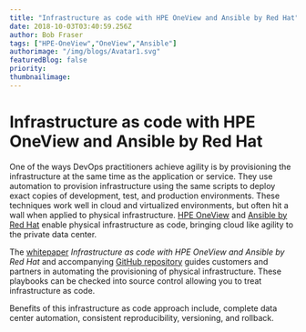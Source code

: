 ```yaml
---
title: "Infrastructure as code with HPE OneView and Ansible by Red Hat"
date: 2018-10-03T03:40:59.256Z
author: Bob Fraser 
tags: ["HPE-OneView","OneView","Ansible"]
authorimage: "/img/blogs/Avatar1.svg"
featuredBlog: false
priority:
thumbnailimage:
---
```

# Infrastructure as code with HPE OneView and Ansible by Red Hat

One of the ways DevOps practitioners achieve agility is by provisioning the infrastructure at the same time as the application or service. They use automation to provision infrastructure using the same scripts to deploy exact copies of development, test, and production environments. These techniques work well in cloud and virtualized environments, but often hit a wall when applied to physical infrastructure.
[HPE OneView](https://hpe.com/info/oneview) and [Ansible by Red Hat](https://www.ansible.com/) enable physical infrastructure as code, bringing cloud like agility to the private data center.

The [whitepaper](https://github.com/HewlettPackard/oneview-ansible-samples/blob/master/infrastructure-as-code/infrastructure-as-code.md) *Infrastructure as code with HPE OneView and Ansible by Red Hat* and accompanying [GitHub repository](https://github.com/HewlettPackard/oneview-ansible-samples/tree/master/infrastructure-as-code) guides customers and partners in automating the provisioning of physical infrastructure. These playbooks can be checked into source control allowing you to treat infrastructure as code.

Benefits of this infrastructure as code approach include, complete data center automation, consistent reproducibility, versioning, and rollback.
